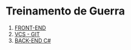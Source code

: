 # Treinamento de Guerra

1. [FRONT-END](https://github.com/LenonBordini/treinamento-de-guerra/blob/master/1_Front-End.md)
1. [VCS - GIT](https://github.com/LenonBordini/treinamento-de-guerra/blob/master/2_VCS-Git.md)
1. [BACK-END C#](https://github.com/LenonBordini/treinamento-de-guerra/blob/master/3_Back-End.md)
